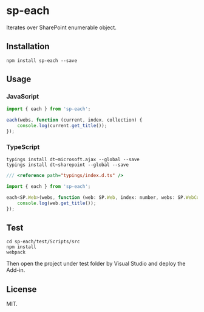 # sp-each
Iterates over SharePoint enumerable object.

## Installation
```
npm install sp-each --save
```

## Usage
### JavaScript
```js
import { each } from 'sp-each';

each(webs, function (current, index, collection) {
    console.log(current.get_title());
});
```

### TypeScript
```
typings install dt~microsoft.ajax --global --save
typings install dt~sharepoint --global --save
```

```js
/// <reference path="typings/index.d.ts" />

import { each } from 'sp-each';

each<SP.Web>(webs, function (web: SP.Web, index: number, webs: SP.WebCollection) {
    console.log(web.get_title());
});
```

## Test
```
cd sp-each/test/Scripts/src
npm install
webpack
```

Then open the project under test folder by Visual Studio and deploy the Add-in.

## License
MIT.
